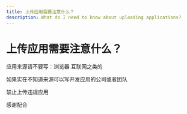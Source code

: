 ```yaml
---
title: 上传应用需要注意什么？
description: What do I need to know about uploading applications?
---
```


# 上传应用需要注意什么？

应用来源请不要写：浏览器 互联网之类的

如果实在不知道来源可以写开发应用的公司或者团队

禁止上传违规应用

感谢配合
